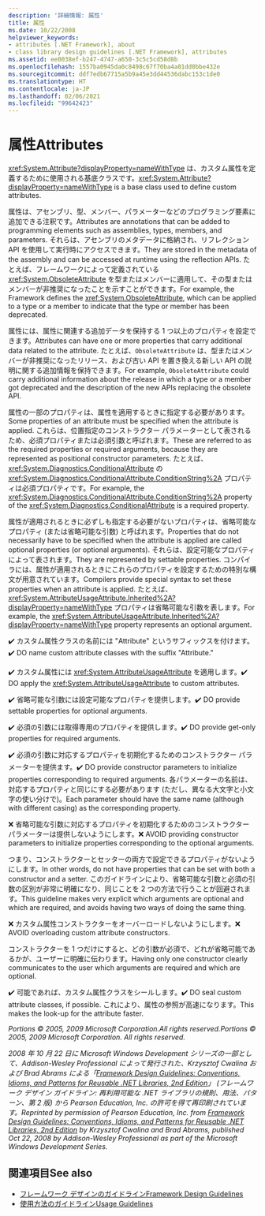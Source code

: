 ```yaml
---
description: '詳細情報: 属性'
title: 属性
ms.date: 10/22/2008
helpviewer_keywords:
- attributes [.NET Framework], about
- class library design guidelines [.NET Framework], attributes
ms.assetid: ee0038ef-b247-4747-a650-3c5c5cd58d8b
ms.openlocfilehash: 1557ba0945da0c8498c67f70ba4a01dd0bbe432e
ms.sourcegitcommit: ddf7edb67715a5b9a45e3dd44536dabc153c1de0
ms.translationtype: HT
ms.contentlocale: ja-JP
ms.lasthandoff: 02/06/2021
ms.locfileid: "99642423"
---
```

# <a name="attributes"></a><span data-ttu-id="2eb03-103">属性</span><span class="sxs-lookup"><span data-stu-id="2eb03-103">Attributes</span></span>

<span data-ttu-id="2eb03-104"><xref:System.Attribute?displayProperty=nameWithType> は、カスタム属性を定義するために使用される基底クラスです。</span><span class="sxs-lookup"><span data-stu-id="2eb03-104"><xref:System.Attribute?displayProperty=nameWithType> is a base class used to define custom attributes.</span></span>

 <span data-ttu-id="2eb03-105">属性は、アセンブリ、型、メンバー、パラメーターなどのプログラミング要素に追加できる注釈です。</span><span class="sxs-lookup"><span data-stu-id="2eb03-105">Attributes are annotations that can be added to programming elements such as assemblies, types, members, and parameters.</span></span> <span data-ttu-id="2eb03-106">それらは、アセンブリのメタデータに格納され、リフレクション API を使用して実行時にアクセスできます。</span><span class="sxs-lookup"><span data-stu-id="2eb03-106">They are stored in the metadata of the assembly and can be accessed at runtime using the reflection APIs.</span></span> <span data-ttu-id="2eb03-107">たとえば、フレームワークによって定義されている <xref:System.ObsoleteAttribute> を型またはメンバーに適用して、その型またはメンバーが非推奨になったことを示すことができます。</span><span class="sxs-lookup"><span data-stu-id="2eb03-107">For example, the Framework defines the <xref:System.ObsoleteAttribute>, which can be applied to a type or a member to indicate that the type or member has been deprecated.</span></span>

 <span data-ttu-id="2eb03-108">属性には、属性に関連する追加データを保持する 1 つ以上のプロパティを設定できます。</span><span class="sxs-lookup"><span data-stu-id="2eb03-108">Attributes can have one or more properties that carry additional data related to the attribute.</span></span> <span data-ttu-id="2eb03-109">たとえば、`ObsoleteAttribute` は、型またはメンバーが非推奨になったリリース、および古い API を置き換える新しい API の説明に関する追加情報を保持できます。</span><span class="sxs-lookup"><span data-stu-id="2eb03-109">For example, `ObsoleteAttribute` could carry additional information about the release in which a type or a member got deprecated and the description of the new APIs replacing the obsolete API.</span></span>

 <span data-ttu-id="2eb03-110">属性の一部のプロパティは、属性を適用するときに指定する必要があります。</span><span class="sxs-lookup"><span data-stu-id="2eb03-110">Some properties of an attribute must be specified when the attribute is applied.</span></span> <span data-ttu-id="2eb03-111">これらは、位置指定のコンストラクター パラメーターとして表されるため、必須プロパティまたは必須引数と呼ばれます。</span><span class="sxs-lookup"><span data-stu-id="2eb03-111">These are referred to as the required properties or required arguments, because they are represented as positional constructor parameters.</span></span> <span data-ttu-id="2eb03-112">たとえば、<xref:System.Diagnostics.ConditionalAttribute> の <xref:System.Diagnostics.ConditionalAttribute.ConditionString%2A> プロパティは必須プロパティです。</span><span class="sxs-lookup"><span data-stu-id="2eb03-112">For example, the <xref:System.Diagnostics.ConditionalAttribute.ConditionString%2A> property of the <xref:System.Diagnostics.ConditionalAttribute> is a required property.</span></span>

 <span data-ttu-id="2eb03-113">属性が適用されるときに必ずしも指定する必要がないプロパティは、省略可能なプロパティ (または省略可能な引数) と呼ばれます。</span><span class="sxs-lookup"><span data-stu-id="2eb03-113">Properties that do not necessarily have to be specified when the attribute is applied are called optional properties (or optional arguments).</span></span> <span data-ttu-id="2eb03-114">それらは、設定可能なプロパティによって表されます。</span><span class="sxs-lookup"><span data-stu-id="2eb03-114">They are represented by settable properties.</span></span> <span data-ttu-id="2eb03-115">コンパイラには、属性が適用されるときにこれらのプロパティを設定するための特別な構文が用意されています。</span><span class="sxs-lookup"><span data-stu-id="2eb03-115">Compilers provide special syntax to set these properties when an attribute is applied.</span></span> <span data-ttu-id="2eb03-116">たとえば、<xref:System.AttributeUsageAttribute.Inherited%2A?displayProperty=nameWithType> プロパティは省略可能な引数を表します。</span><span class="sxs-lookup"><span data-stu-id="2eb03-116">For example, the <xref:System.AttributeUsageAttribute.Inherited%2A?displayProperty=nameWithType> property represents an optional argument.</span></span>

 <span data-ttu-id="2eb03-117">✔️ カスタム属性クラスの名前には "Attribute" というサフィックスを付けます。</span><span class="sxs-lookup"><span data-stu-id="2eb03-117">✔️ DO name custom attribute classes with the suffix "Attribute."</span></span>

 <span data-ttu-id="2eb03-118">✔️ カスタム属性には <xref:System.AttributeUsageAttribute> を適用します。</span><span class="sxs-lookup"><span data-stu-id="2eb03-118">✔️ DO apply the <xref:System.AttributeUsageAttribute> to custom attributes.</span></span>

 <span data-ttu-id="2eb03-119">✔️ 省略可能な引数には設定可能なプロパティを提供します。</span><span class="sxs-lookup"><span data-stu-id="2eb03-119">✔️ DO provide settable properties for optional arguments.</span></span>

 <span data-ttu-id="2eb03-120">✔️ 必須の引数には取得専用のプロパティを提供します。</span><span class="sxs-lookup"><span data-stu-id="2eb03-120">✔️ DO provide get-only properties for required arguments.</span></span>

 <span data-ttu-id="2eb03-121">✔️ 必須の引数に対応するプロパティを初期化するためのコンストラクター パラメーターを提供ます。</span><span class="sxs-lookup"><span data-stu-id="2eb03-121">✔️ DO provide constructor parameters to initialize properties corresponding to required arguments.</span></span> <span data-ttu-id="2eb03-122">各パラメーターの名前は、対応するプロパティと同じにする必要があります (ただし、異なる大文字と小文字の使い分けで)。</span><span class="sxs-lookup"><span data-stu-id="2eb03-122">Each parameter should have the same name (although with different casing) as the corresponding property.</span></span>

 <span data-ttu-id="2eb03-123">❌ 省略可能な引数に対応するプロパティを初期化するためのコンストラクター パラメーターは提供しないようにします。</span><span class="sxs-lookup"><span data-stu-id="2eb03-123">❌ AVOID providing constructor parameters to initialize properties corresponding to the optional arguments.</span></span>

 <span data-ttu-id="2eb03-124">つまり、コンストラクターとセッターの両方で設定できるプロパティがないようにします。</span><span class="sxs-lookup"><span data-stu-id="2eb03-124">In other words, do not have properties that can be set with both a constructor and a setter.</span></span> <span data-ttu-id="2eb03-125">このガイドラインにより、省略可能な引数と必須の引数の区別が非常に明確になり、同じことを 2 つの方法で行うことが回避されます。</span><span class="sxs-lookup"><span data-stu-id="2eb03-125">This guideline makes very explicit which arguments are optional and which are required, and avoids having two ways of doing the same thing.</span></span>

 <span data-ttu-id="2eb03-126">❌ カスタム属性コンストラクターをオーバーロードしないようにします。</span><span class="sxs-lookup"><span data-stu-id="2eb03-126">❌ AVOID overloading custom attribute constructors.</span></span>

 <span data-ttu-id="2eb03-127">コンストラクターを 1 つだけにすると、どの引数が必須で、どれが省略可能であるかが、ユーザーに明確に伝わります。</span><span class="sxs-lookup"><span data-stu-id="2eb03-127">Having only one constructor clearly communicates to the user which arguments are required and which are optional.</span></span>

 <span data-ttu-id="2eb03-128">✔️ 可能であれば、カスタム属性クラスをシールします。</span><span class="sxs-lookup"><span data-stu-id="2eb03-128">✔️ DO seal custom attribute classes, if possible.</span></span> <span data-ttu-id="2eb03-129">これにより、属性の参照が高速になります。</span><span class="sxs-lookup"><span data-stu-id="2eb03-129">This makes the look-up for the attribute faster.</span></span>

 <span data-ttu-id="2eb03-130">*Portions &copy; 2005, 2009 Microsoft Corporation.All rights reserved.*</span><span class="sxs-lookup"><span data-stu-id="2eb03-130">*Portions &copy; 2005, 2009 Microsoft Corporation. All rights reserved.*</span></span>

 <span data-ttu-id="2eb03-131">*2008 年 10 月 22 日に Microsoft Windows Development シリーズの一部として、Addison-Wesley Professional によって発行された、Krzysztof Cwalina および Brad Abrams による「[Framework Design Guidelines: Conventions, Idioms, and Patterns for Reusable .NET Libraries, 2nd Edition](https://www.informit.com/store/framework-design-guidelines-conventions-idioms-and-9780321545619)」 (フレームワーク デザイン ガイドライン: 再利用可能な .NET ライブラリの規則、用法、パターン、第 2 版) から Pearson Education, Inc. の許可を得て再印刷されています。*</span><span class="sxs-lookup"><span data-stu-id="2eb03-131">*Reprinted by permission of Pearson Education, Inc. from [Framework Design Guidelines: Conventions, Idioms, and Patterns for Reusable .NET Libraries, 2nd Edition](https://www.informit.com/store/framework-design-guidelines-conventions-idioms-and-9780321545619) by Krzysztof Cwalina and Brad Abrams, published Oct 22, 2008 by Addison-Wesley Professional as part of the Microsoft Windows Development Series.*</span></span>

## <a name="see-also"></a><span data-ttu-id="2eb03-132">関連項目</span><span class="sxs-lookup"><span data-stu-id="2eb03-132">See also</span></span>

- [<span data-ttu-id="2eb03-133">フレームワーク デザインのガイドライン</span><span class="sxs-lookup"><span data-stu-id="2eb03-133">Framework Design Guidelines</span></span>](index.md)
- [<span data-ttu-id="2eb03-134">使用方法のガイドライン</span><span class="sxs-lookup"><span data-stu-id="2eb03-134">Usage Guidelines</span></span>](usage-guidelines.md)
